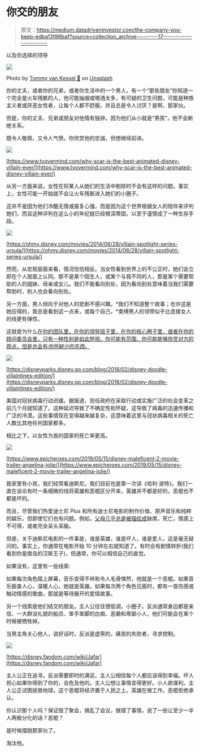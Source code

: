 # 你交的朋友

> 原文：<https://medium.datadriveninvestor.com/the-company-you-keep-edba13f86baf?source=collection_archive---------17----------------------->

以及你选择的领导

![](img/5ba4ef681421432b63f2d3533d6512a3.png)

Photo by [Tommy van Kessel 🤙](https://unsplash.com/@tommyvkessel?utm_source=unsplash&utm_medium=referral&utm_content=creditCopyText) on [Unsplash](https://unsplash.com/s/photos/darth-vader?utm_source=unsplash&utm_medium=referral&utm_content=creditCopyText)

你的丈夫，或者你的兄弟，或者你生活中的一个男人，有一个“那些朋友”你知道一个完全是火车残骸的人，他可能抽烟或喝酒太多，有可疑的卫生问题，可能是种族主义者或厌恶女性者，让每个人都不舒服，并且总是令人讨厌？是啊，那家伙。

但是，你的丈夫、兄弟或朋友对他情有独钟，因为他们从小就是“男孩”，他不会断绝关系。

既令人敬佩，又令人气愤。你欣赏他的忠诚，但想继续前进。

![](img/72bdf395184848864984346a0a947ef1.png)

[https://www.tvovermind.com/why-scar-is-the-best-animated-disney-villain-ever/](https://www.tvovermind.com/why-scar-is-the-best-animated-disney-villain-ever/)

从另一方面来说，女性在将某人从她们的生活中剔除时不会有这样的问题。事实上，女性可能一开始就不会让火车残骸进入她们的小圈子。

这并不是因为他们冷酷无情或报复心强，而是因为这个世界根据女人的陪伴来评判她们，而且这种评判在这么小的年纪就已经根深蒂固，以至于谨慎成了一种生存手段。

![](img/086354222a06af5187740036f2bbf0db.png)

[https://ohmy.disney.com/movies/2014/06/28/villain-spotlight-series-ursula/](https://ohmy.disney.com/movies/2014/06/28/villain-spotlight-series-ursula/)

然而，从宏观层面来看，情况恰恰相反。当女性看到世界上的不公正时，她们会立即在个人层面上认同。那不是某个陌生人，或某个与我不同的人，那是某个需要帮助的人的姐妹、母亲或女儿。我们不能看向别处，因为看向别处意味着当我们需要帮助时，别人也会看向别处。

另一方面，男人倾向于对他人的悲剧不感兴趣。*我们不知道整个故事；也许这是她应得的，我总是看到这一点来，或每个自己。*束缚男人的领带似乎比连接女人的线更有弹性。

这就是为什么[在你的团队里，在你的领导班子里，在你的核心圈子里，或者在你的顾问委员会里，只有一种性别是如此短视。你可能有范围，你可能能够欣赏对方的观点，但是总会有*你所缺少的东西。*](https://medium.com/@kristiandrus/if-she-can-see-it-she-can-be-it-6575af4dccda)

![](img/5267c6697b5676dda467f7b5f3c0430f.png)

[https://disneyparks.disney.go.com/blog/2018/02/disney-doodle-villaintines-edition/](https://disneyparks.disney.go.com/blog/2018/02/disney-doodle-villaintines-edition/)

美国对冠状病毒行动迟缓。据报道，现任政府在采取行动或实施广泛的社会变革之前几个月就知道了。这种延迟导致了不确定性和怀疑，这导致了病毒的迅速传播和广泛的冷漠。这些事情现在变得越来越复杂，这意味着这里与冠状病毒相关的死亡人数比其他任何国家都多。

相比之下，以女性为首的国家的死亡率更高。

![](img/8134dc154fa838a16fbe9fe23062bb66.png)

[https://www.epicheroes.com/2019/05/15/disney-maleficent-2-movie-trailer-angelina-jolie/](https://www.epicheroes.com/2019/05/15/disney-maleficent-2-movie-trailer-angelina-jolie/)

我家里有小孩，我们经常看迪斯尼。我们目前也是第一次读《哈利·波特》。我们一直在谈论有时一条细微的线将英雄和恶棍区分开来，英雄并不都是好的，恶棍也不都是坏的。

而且，尽管我们热爱迪士尼 Plus 和所有迪士尼电影的制作价值、原声音乐和纯粹的娱乐，但即使它们也有问题。例如，[父母几乎总是被描绘成](https://www.eonline.com/news/578704/the-tragic-reason-why-disney-movies-rarely-have-mother-characters)缺席，死亡，情感上不可得，或者完全呆头呆脑。

但是，关于迪斯尼电影的一件事是，谁是英雄，谁是坏人，谁是爱人，这是毫无疑问的。事实上，你通常在电影开始 10 分钟左右就知道了。有时会有剧情转折(我们看到你是南岛的汉斯王子)，但通常，你可以相信自己的直觉。

如果没有，这里有一些线索:

如果每次角色踏上屏幕，音乐变得不祥和令人毛骨悚然，他就是一个恶棍。如果音乐振奋人心，温暖人心，她就是英雄。如果每次两个角色见面时，都有一首伤感或触动情感的歌曲，那就是等待展开的爱情故事。

另一个线索是他们结交的朋友。主人公往往很低调，小圈子。反派通常身边都是亲信、一大群没礼貌的船员、笨手笨脚的白痴、恶霸和卑鄙小人，他们可能会在某个时候被牺牲掉。

当男主角关心他人，说好话时，反派是虚荣的，痛苦的失败者，寻求控制。

![](img/7a0995e55336c15e2bd6f55ab9fcd493.png)

[https://disney.fandom.com/wiki/Jafar](https://disney.fandom.com/wiki/Jafar)

主人公正在追寻。反派需要即时的满足。主人公相信每个人都应该得到幸福。坏人担心如果你得到了你的，会危及他的。主人公想让事情变得更好。小人欲谋利。主人公正试图拯救地球。这个恶棍将经济置于人民之上。英雄在做工作。恶棍拒绝承认。

你认识那个人吗？保证毁了聚会，搞乱了会议，做错了事情，说了一些让至少一半人两极分化的话？恶棍？

是时候摆脱那家伙了。

淘汰他。